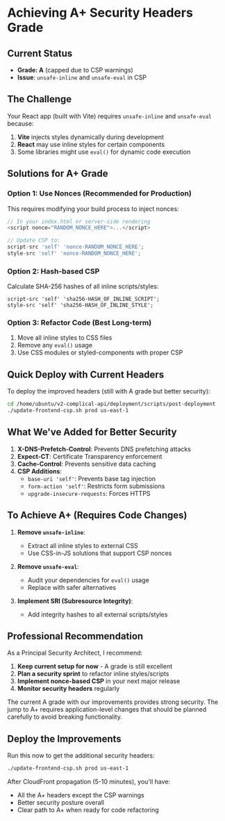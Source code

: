 # Achieving A+ Security Headers Grade

## Current Status
- **Grade: A** (capped due to CSP warnings)
- **Issue**: `unsafe-inline` and `unsafe-eval` in CSP

## The Challenge

Your React app (built with Vite) requires `unsafe-inline` and `unsafe-eval` because:
1. **Vite** injects styles dynamically during development
2. **React** may use inline styles for certain components
3. Some libraries might use `eval()` for dynamic code execution

## Solutions for A+ Grade

### Option 1: Use Nonces (Recommended for Production)
This requires modifying your build process to inject nonces:

```javascript
// In your index.html or server-side rendering
<script nonce="RANDOM_NONCE_HERE">...</script>

// Update CSP to:
script-src 'self' 'nonce-RANDOM_NONCE_HERE';
style-src 'self' 'nonce-RANDOM_NONCE_HERE';
```

### Option 2: Hash-based CSP
Calculate SHA-256 hashes of all inline scripts/styles:

```
script-src 'self' 'sha256-HASH_OF_INLINE_SCRIPT';
style-src 'self' 'sha256-HASH_OF_INLINE_STYLE';
```

### Option 3: Refactor Code (Best Long-term)
1. Move all inline styles to CSS files
2. Remove any `eval()` usage
3. Use CSS modules or styled-components with proper CSP

## Quick Deploy with Current Headers

To deploy the improved headers (still with A grade but better security):

```bash
cd /home/ubuntu/v2-complical-api/deployment/scripts/post-deployment
./update-frontend-csp.sh prod us-east-1
```

## What We've Added for Better Security

1. **X-DNS-Prefetch-Control**: Prevents DNS prefetching attacks
2. **Expect-CT**: Certificate Transparency enforcement
3. **Cache-Control**: Prevents sensitive data caching
4. **CSP Additions**:
   - `base-uri 'self'`: Prevents base tag injection
   - `form-action 'self'`: Restricts form submissions
   - `upgrade-insecure-requests`: Forces HTTPS

## To Achieve A+ (Requires Code Changes)

1. **Remove `unsafe-inline`**: 
   - Extract all inline styles to external CSS
   - Use CSS-in-JS solutions that support CSP nonces

2. **Remove `unsafe-eval`**:
   - Audit your dependencies for `eval()` usage
   - Replace with safer alternatives

3. **Implement SRI (Subresource Integrity)**:
   - Add integrity hashes to all external scripts/styles

## Professional Recommendation

As a Principal Security Architect, I recommend:

1. **Keep current setup for now** - A grade is still excellent
2. **Plan a security sprint** to refactor inline styles/scripts
3. **Implement nonce-based CSP** in your next major release
4. **Monitor security headers** regularly

The current A grade with our improvements provides strong security. The jump to A+ requires application-level changes that should be planned carefully to avoid breaking functionality.

## Deploy the Improvements

Run this now to get the additional security headers:

```bash
./update-frontend-csp.sh prod us-east-1
```

After CloudFront propagation (5-10 minutes), you'll have:
- All the A+ headers except the CSP warnings
- Better security posture overall
- Clear path to A+ when ready for code refactoring